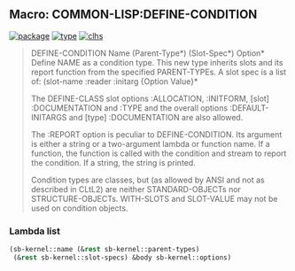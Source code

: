 ## Macro: COMMON-LISP:DEFINE-CONDITION
[![package](https://img.shields.io/badge/Package-COMMON--LISP-5f9ea0.svg?style=social&colorA=999999)](../) [![type](https://img.shields.io/badge/Type-Macro-5f9ea0.svg?style=social&colorA=999999)](../#macro) [![clhs](https://img.shields.io/badge/CLHS-DEFINE--CONDITION-5f9ea0.svg?style=social&colorA=999999)](http://www.lispworks.com/documentation/HyperSpec/Body/m_defi_5.htm) 

> DEFINE-CONDITION Name (Parent-Type*) (Slot-Spec*) Option*
> Define NAME as a condition type. This new type inherits slots and its
> report function from the specified PARENT-TYPEs. A slot spec is a list of:
> (slot-name :reader <rname> :initarg <iname> {Option Value}*
> 
> The DEFINE-CLASS slot options :ALLOCATION, :INITFORM, [slot] :DOCUMENTATION
> and :TYPE and the overall options :DEFAULT-INITARGS and
> [type] :DOCUMENTATION are also allowed.
> 
> The :REPORT option is peculiar to DEFINE-CONDITION. Its argument is either
> a string or a two-argument lambda or function name. If a function, the
> function is called with the condition and stream to report the condition.
> If a string, the string is printed.
> 
> Condition types are classes, but (as allowed by ANSI and not as described in
> CLtL2) are neither STANDARD-OBJECTs nor STRUCTURE-OBJECTs. WITH-SLOTS and
> SLOT-VALUE may not be used on condition objects.

### Lambda list
```cl
(sb-kernel::name (&rest sb-kernel::parent-types)
 (&rest sb-kernel::slot-specs) &body sb-kernel::options)
```
